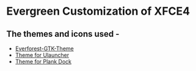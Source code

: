 # Evergreen Customization of XFCE4

## The themes and icons used -
- [Everforest-GTK-Theme](https://github.com/Fausto-Korpsvart/Everforest-GTK-Theme)
- [Theme for Ulauncher](https://www.xfce-look.org/p/1695597)
- [Theme for Plank Dock](https://www.xfce-look.org/p/1972220)
